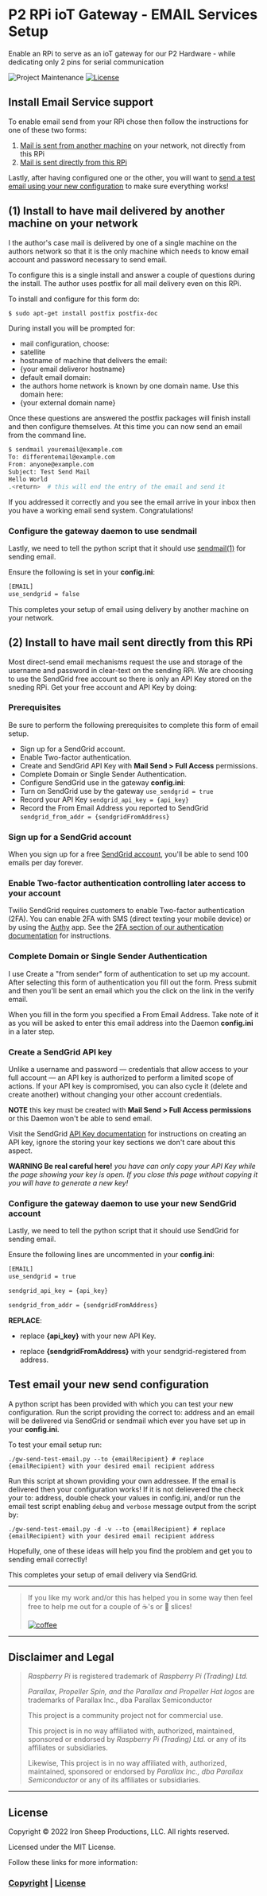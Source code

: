 # P2 RPi ioT Gateway - EMAIL Services Setup

Enable an RPi to serve as an ioT gateway for our P2 Hardware - while dedicating only 2 pins for serial communication

![Project Maintenance][maintenance-shield]
[![License][license-shield]](LICENSE)

## Install Email Service support

To enable email send from your RPi chose then follow the instructions for one of these two forms:

1. [Mail is sent from another machine](https://github.com/ironsheep/P2-RPi-IoT-gateway/blob/main/SETUP-EMAIL.md#1-install-to-have-mail-delivered-by-another-machine-on-your-network) on your network, not directly from this RPi
1. [Mail is sent directly from this RPi](https://github.com/ironsheep/P2-RPi-IoT-gateway/blob/main/SETUP-EMAIL.md#2-install-to-have-mail-sent-directly-from-this-rpi)

Lastly, after having configured one or the other, you will want to [send a test email using your new configuration](https://github.com/ironsheep/P2-RPi-IoT-gateway/blob/main/SETUP-EMAIL.md#test-email-your-new-send-configuration) to make sure everything works!

## (1) Install to have mail delivered by another machine on your network

I the author's case mail is delivered by one of a single machine on the authors network so that it is the only machine which needs to know email account and password necessary to send email.

To configure this is a single install and answer a couple of questions during the install.  The author uses postfix for all mail delivery even on this RPi.

To install and configure for this form do:

```bash
$ sudo apt-get install postfix postfix-doc
```

During install you will be prompted for:

- mail configuration, choose:
 - satellite
- hostname of machine that delivers the email:
 - {your email deliveror hostname}
- default email domain:
 - the authors home network is known by one domain name. Use this domain here:
 - {your external domain name}

Once these questions are answered the postfix packages will finish install and then configure themselves. At this time you can now send an email from the command line.

```bash
$ sendmail youremail@example.com
To: differentemail@example.com
From: anyone@example.com
Subject: Test Send Mail
Hello World
.<return>  # this will end the entry of the email and send it
```

If you addressed it correctly and you see the email arrive in your inbox then you have a working email send system. Congratulations!

### Configure the gateway daemon to use sendmail

Lastly, we need to tell the python script that it should use [sendmail(1)](http://manpages.ubuntu.com/manpages/trusty/man1/citmail.1.html) for sending email.

Ensure the following is set in your **config.ini**:

```bash
[EMAIL]
use_sendgrid = false
```

This completes your setup of email using delivery by another machine on your network.

## (2) Install to have mail sent directly from this RPi

Most direct-send email mechanisms request the use and storage of the username and password in clear-text on the sending RPi.  We are choosing to use the SendGrid free account so there is only an API Key stored on the sneding RPi.  Get your free account and API Key by doing:

### Prerequisites

Be sure to perform the following prerequisites to complete this form of email setup.

- Sign up for a SendGrid account.
- Enable Two-factor authentication.
- Create and SendGrid API Key with **Mail Send > Full Access** permissions.
- Complete Domain or Single Sender Authentication.
- Configure SendGrid use in the gateway **config.ini**:
 - Turn on SendGrid use by the gateway `use_sendgrid = true`
 - Record your API Key `sendgrid_api_key = {api_key}`
 - Record the From Email Address you reported to SendGrid `sendgrid_from_addr = {sendgridFromAddress}`

### Sign up for a SendGrid account

When you sign up for a free [SendGrid account](https://signup.sendgrid.com/), you'll be able to send 100 emails per day forever.

### Enable Two-factor authentication controlling later access to your account

Twilio SendGrid requires customers to enable Two-factor authentication (2FA). You can enable 2FA with SMS (direct texting your mobile device) or by using the [Authy](https://authy.com/) app. See the [2FA section of our authentication documentation](https://docs.sendgrid.com/ui/account-and-settings/two-factor-authentication) for instructions.

### Complete Domain or Single Sender Authentication

I use Create a "from sender" form of authentication to set up my account. After selecting this form of authentication you fill out the form. Press submit and then you'll be sent an email which you the click on the link in the verify email.

When you fill in the form you specified a From Email Address. Take note of it as you will be asked to enter this email address into the Daemon **config.ini** in a later step.

### Create a SendGrid API key

Unlike a username and password — credentials that allow access to your full account — an API key is authorized to perform a limited scope of actions. If your API key is compromised, you can also cycle it (delete and create another) without changing your other account credentials.

**NOTE** this key must be created with **Mail Send > Full Access permissions** or this Daemon won't be able to send email.

Visit the SendGrid [API Key documentation](https://docs.sendgrid.com/ui/account-and-settings/api-keys) for instructions on creating an API key, ignore the storing your key sections we don't care about this aspect.

**WARNING Be real careful here!** *you have can only copy your API Key while the page showing your key is open. If you close this page without copying it you will have to generate a new key!*

### Configure the gateway daemon to use your new SendGrid account

Lastly, we need to tell the python script that it should use SendGrid for sending email.

Ensure the following lines are uncommented in your **config.ini**:

```bash
[EMAIL]
use_sendgrid = true

sendgrid_api_key = {api_key}

sendgrid_from_addr = {sendgridFromAddress}
```

**REPLACE**:

- replace **{api_key}** with your new API Key.

- replace **{sendgridFromAddress}** with your sendgrid-registered from address.

## Test email your new send configuration

A python script has been provided with which you can test your new configuration.  Run the script providing the correct to: address and an email will be delivered via SendGrid or sendmail which ever you have set up in your **config.ini**.

To test your email setup run:

```shell
./gw-send-test-email.py --to {emailRecipient} # replace {emailRecipient} with your desired email recipient address
```

Run this script at shown providing your own addressee. If the email is delivered then your configuration works!
If it is not delievered the check your to: address, double check your values in config.ini, and/or run the email test script enabling `debug` and `verbose` message output from the script by:

```shell
./gw-send-test-email.py -d -v --to {emailRecipient} # replace {emailRecipient} with your desired email recipient address
```

Hopefully, one of these ideas will help you find the problem and get you to sending email correctly!

This completes your setup of email delivery via SendGrid.

---

> If you like my work and/or this has helped you in some way then feel free to help me out for a couple of :coffee:'s or :pizza: slices!
>
> [![coffee](https://www.buymeacoffee.com/assets/img/custom_images/black_img.png)](https://www.buymeacoffee.com/ironsheep)

---

## Disclaimer and Legal

> *Raspberry Pi* is registered trademark of *Raspberry Pi (Trading) Ltd.*
>
> *Parallax, Propeller Spin, and the Parallax and Propeller Hat logos* are trademarks of Parallax Inc., dba Parallax Semiconductor
>
> This project is a community project not for commercial use.
>
> This project is in no way affiliated with, authorized, maintained, sponsored or endorsed by *Raspberry Pi (Trading) Ltd.* or any of its affiliates or subsidiaries.
>
> Likewise, This project is in no way affiliated with, authorized, maintained, sponsored or endorsed by *Parallax Inc., dba Parallax Semiconductor* or any of its affiliates or subsidiaries.

---

## License

Copyright © 2022 Iron Sheep Productions, LLC. All rights reserved.

Licensed under the MIT License.

Follow these links for more information:

### [Copyright](copyright) | [License](LICENSE)

[maintenance-shield]: https://img.shields.io/badge/maintainer-stephen%40ironsheep%2ebiz-blue.svg?style=for-the-badge

[marketplace-version]: https://vsmarketplacebadge.apphb.com/version-short/ironsheepproductionsllc.spin2.svg

[marketplace-installs]: https://vsmarketplacebadge.apphb.com/installs-short/ironsheepproductionsllc.spin2.svg

[marketplace-rating]: https://vsmarketplacebadge.apphb.com/rating-short/ironsheepproductionsllc.spin2.svg

[license-shield]: https://camo.githubusercontent.com/bc04f96d911ea5f6e3b00e44fc0731ea74c8e1e9/68747470733a2f2f696d672e736869656c64732e696f2f6769746875622f6c6963656e73652f69616e74726963682f746578742d646976696465722d726f772e7376673f7374796c653d666f722d7468652d6261646765
